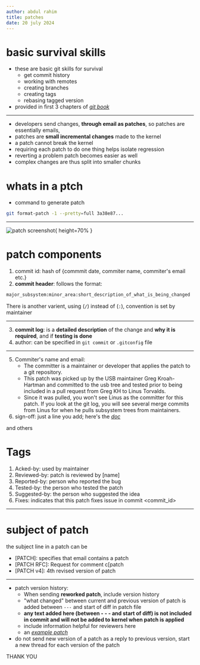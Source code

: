 ```yaml
---
author: abdul rahim
title: patches
date: 20 july 2024
---
```


# basic survival skills

- these are basic git skills for survival
    - get commit history
    - working with remotes
    - creating branches
    - creating tags
    - rebasing tagged version
- provided in first 3 chapters of [_git book_](https://git-scm.com/book/en/v2)

---

- developers send changes, **through email as patches**, so patches are essentially emails,
- patches are **small incremental changes** made to the kernel
- a patch cannot break the kernel
- requiring each patch to do one thing helps isolate regression
- reverting a problem patch becomes easier as well
- complex changes are thus split into smaller chunks


# whats in a ptch

- command to generate patch

```bash
git format-patch -1 --pretty=full 3a38e87... 
```

---

![patch screenshot](https://d36ai2hkxl16us.cloudfront.net/course-uploads/e0df7fbf-a057-42af-8a1f-590912be5460/l6ypvvlf1hws-PatchExample.png){ height=70% }


# patch components

1. commit id: hash of {commmit date, commiter name, commiter's email etc.}
2. **commit header**: follows the format:
```bash
major_subsystem:minor_area:short_description_of_what_is_being_changed
```    
There is another varient, using (`/`) instead of (`:`), convention is set by maintainer

---

3. **commit log**: is a **detailed description** of the change and **why it is required**, and if **testing is done**
4. author: can be specified in `git commit` or `.gitconfig` file

---

5. Commiter's name and email: 
    - The committer is a maintainer or developer that applies the patch to a git repository. 
    - This patch was picked up by the USB maintainer Greg Kroah-Hartman and committed to the usb tree and tested prior to being included in a pull request from Greg KH to Linus Torvalds. 
    - Since it was pulled, you won't see Linus as the committer for this patch. If you look at the git log, you will see several merge commits from Linus for when he pulls subsystem trees from maintainers.
6. sign-off: just a line you add; here's the [_doc_](https://www.kernel.org/doc/html/latest/process/submitting-patches.html#sign-your-work-the-developer-s-certificate-of-origin)

and others

# Tags

1. Acked-by: used by maintainer
2. Reviewed-by: patch is reviewed by [name]
3. Reported-by: person who reported the bug
4. Tested-by: the person who tested the patch
5. Suggested-by: the person who suggested the idea
6. Fixes: indicates that this patch fixes issue 
    in commit \<commit\_id\>

---

# subject of patch

the subject line in a patch can be

- \[PATCH\]: specifies that email contains a patch
- \[PATCH RFC\]: Request for comment c[patch
- \[PATCH v4\]: 4th revised version of patch

---

- patch version history:
    - When sending **reworked patch**, include version history
    - "what changed" between current and previous version of patch is
      added between `---` and start of diff in patch file
    - **any text added here (between - - - and start of diff) is not included in commit and will not be added to kernel when patch is applied**
    - include information helpful for reviewers here
    - an [_example patch_](https://patchwork.kernel.org/patch/11163415/)
- do not send new version of a patch as a reply to previous version,
start a new thread for each version of the patch

THANK YOU
